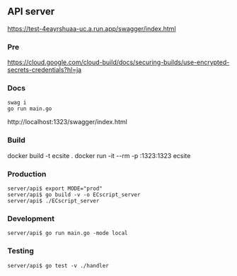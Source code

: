 ## API server

https://test-4eayrshuaa-uc.a.run.app/swagger/index.html

### Pre

https://cloud.google.com/cloud-build/docs/securing-builds/use-encrypted-secrets-credentials?hl=ja


### Docs

```
swag i
go run main.go
```
http://localhost:1323/swagger/index.html


### Build

docker build -t ecsite .
docker run -it --rm -p :1323:1323 ecsite

### Production

```terminal
server/api$ export MODE="prod"
server/api$ go build -v -o ECscript_server
server/api$ ./ECscript_server
```

### Development

```terminal
server/api$ go run main.go -mode local
```

### Testing

```terminal
server/api$ go test -v ./handler
```
